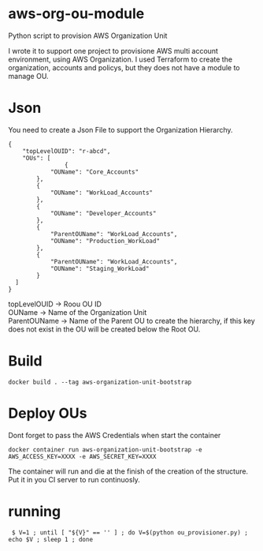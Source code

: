 # aws-org-ou-module
Python script to provision AWS Organization Unit

I wrote it to support one project to provisione AWS multi account environment, using AWS Organization. I used Terraform to create the organization, accounts and policys, but they does not have a module to manage OU.



# Json 

You need to create a Json File to support the Organization Hierarchy.

```
{
	"topLevelOUID": "r-abcd",
	"OUs": [
                {
			"OUName": "Core_Accounts"
		},
		{
			"OUName": "WorkLoad_Accounts"
		},
		{
			"OUName": "Developer_Accounts"
		}, 
		{
			"ParentOUName": "WorkLoad_Accounts",
			"OUName": "Production_WorkLoad"
		},
		{
			"ParentOUName": "WorkLoad_Accounts",
			"OUName": "Staging_WorkLoad"
		}
  ]
}
```

topLevelOUID	-> Roou OU ID  
OUName		-> Name of the Organization Unit  
ParentOUName	-> Name of the Parent OU to create the hierarchy, if this key does not exist in the OU will be created below the Root OU.

# Build

```
docker build . --tag aws-organization-unit-bootstrap
```

# Deploy OUs

Dont forget to pass the AWS Credentials when start the container

```
docker container run aws-organization-unit-bootstrap -e AWS_ACCESS_KEY=XXXX -e AWS_SECRET_KEY=XXXX
```

The container will run and die at the finish of the creation of the structure. Put it in you CI server to run continuosly.

# running 

``` 
 $ V=1 ; until [ "${V}" == '' ] ; do V=$(python ou_provisioner.py) ; echo $V ; sleep 1 ; done


